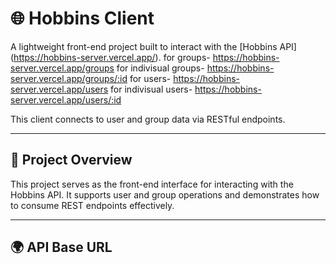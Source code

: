 # 🌐 Hobbins Client

A lightweight front-end project built to interact with the [Hobbins API]
(https://hobbins-server.vercel.app/).
for groups- https://hobbins-server.vercel.app/groups
for indivisual groups- https://hobbins-server.vercel.app/groups/:id
for users- https://hobbins-server.vercel.app/users
for indivisual users- https://hobbins-server.vercel.app/users/:id

This client connects to user and group data via RESTful endpoints.

---

## 🚀 Project Overview

This project serves as the front-end interface for interacting with the Hobbins API. It supports user and group operations and demonstrates how to consume REST endpoints effectively.

---

## 🌍 API Base URL

